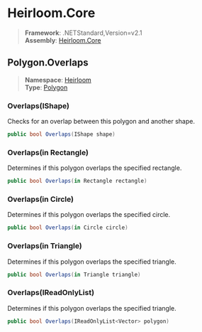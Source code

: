 # Heirloom.Core

> **Framework**: .NETStandard,Version=v2.1  
> **Assembly**: [Heirloom.Core][0]  

## Polygon.Overlaps

> **Namespace**: [Heirloom][0]  
> **Type**: [Polygon][1]  

### Overlaps(IShape)

Checks for an overlap between this polygon and another shape.

```cs
public bool Overlaps(IShape shape)
```

### Overlaps(in Rectangle)

Determines if this polygon overlaps the specified rectangle.

```cs
public bool Overlaps(in Rectangle rectangle)
```

### Overlaps(in Circle)

Determines if this polygon overlaps the specified circle.

```cs
public bool Overlaps(in Circle circle)
```

### Overlaps(in Triangle)

Determines if this polygon overlaps the specified triangle.

```cs
public bool Overlaps(in Triangle triangle)
```

### Overlaps(IReadOnlyList<Vector>)

Determines if this polygon overlaps the specified triangle.

```cs
public bool Overlaps(IReadOnlyList<Vector> polygon)
```

[0]: ../Heirloom.Core.md
[1]: Heirloom.Polygon.md
